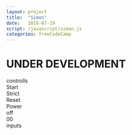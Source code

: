 ```yaml
---
layout: project
title:  "Simon"
date:   2018-07-19
script: /javascript/simon.js
categories: freeCodeCamp
---
```

<h1>UNDER DEVELOPMENT</h1>

<div class="main">
    <div class="simon-control">controlls
        <div>
            <div id="button-start" class="simon-control-button">Start</div>
            <div id="button-strict" class="simon-control-button">Strict</div>
            <div id="button-reset" class="simon-control-button">Reset</div>
            <div id="button-power"  class="simon-control-button">Power</div>
        </div>
        <div>
            <div id="output-power"   class="simon-control-output">off</div>
            <div id="output-counter" class="simon-control-output">00</div>
        </div>
    </div>
    <div class="simon-input">inputs
        <div id="input-1" class="simon-input"></div>
        <div id="input-2" class="simon-input"></div>
        <div id="input-3" class="simon-input"></div>
        <div id="input-4" class="simon-input"></div>
    </div>
</div>